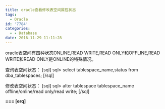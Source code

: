 ```yaml
---
title: oracle查看修改表空间属性状态
tags:
  - Oracle
id: '7784'
categories:
  - - Database
date: 2016-11-29 11:11:28
---
```



<!-- more -->
oracle表空间有四种状态ONLINE,READ WRITE,READ ONLY和OFFLINE,READ WRITE和READ ONLY是ONLINE的特殊情况。

查询表空间状态：
\[sql\]
sql> select tablespace_name,status from dba_tablespaces;
\[/sql\]

修改表空间状态：
\[sql\]
sql> alter tablespace tablespace_name offline/online/read only/read write;
\[/sql\]

**\===
\[erq\]**